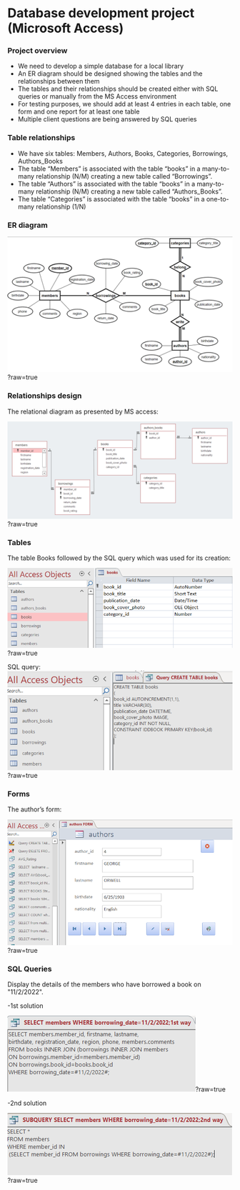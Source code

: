 # Database development project (Microsoft Access)
### Project overview

-	We need to develop a simple database for a local library
-	An ER diagram should be designed showing the tables and the relationships between them
-	The tables and their relationships should be created either with SQL queries or manually from the MS Access environment
-	For testing purposes, we should add at least 4 entries in each table, one form and one report for at least one table
-	Multiple client questions are being answered by SQL queries

### Table relationships

-	We have six tables: Members, Authors, Books, Categories, Borrowings, Authors_Books 
-	The table “Members” is associated with the table “books” in a many-to-many relationship (N/M) creating a new table called “Borrowings”.
-	The table “Authors” is associated with the table “books” in a many-to-many relationship (N/M) creating a new table called “Authors_Books”.
-	The table “Categories” is associated with the table “books” in a one-to-many relationship (1/N)
 
### ER diagram

![ER diagram](/images/ER_diagram.png)?raw=true

### Relationships design
The relational diagram as presented by MS access:

![ralational_diagram](/images/Relational_diagram.png)?raw=true

### Tables
The table Books followed by the SQL query which was used for its creation:

![books_table](/images/books_table.png)?raw=true

SQL query:
![books_table_create](/images/books_table_create.png)?raw=true

### Forms
The author’s form:  

![form](/images/Form.png)?raw=true

### SQL Queries

Display the details of the members who have borrowed a book on "11/2/2022".

-1st solution

![Query_1st](/images/Query_1st.png)?raw=true

-2nd solution

![Query_2nd](/images/Query_2nd.png)?raw=true


